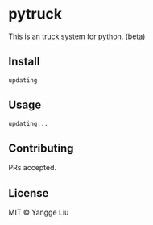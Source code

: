 # pytruck

This is an truck system for python. (beta)

## Install

```
updating
```

## Usage

```
updating...
```

## Contributing

PRs accepted.

## License

MIT © Yangge Liu
